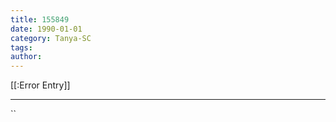 ```yaml
---
title: 155849
date: 1990-01-01
category: Tanya-SC
tags: 
author: 
---
```


[[:Error Entry]]

---



``
